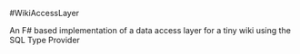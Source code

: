 #WikiAccessLayer

An F# based implementation of a data access layer for a tiny wiki using the SQL Type Provider

